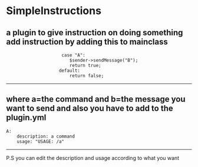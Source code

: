 # SimpleInstructions
a plugin to give instruction on doing something
add instruction by adding this to mainclass 
------------------------------------------------------------------------------------------
                         case "A":
                            $sender->sendMessage("B");
                            return true;
                        default:
                            return false;
------------------------------------------------------------------------------------------
where a=the command and b=the message you want to send
and also you have to add to the plugin.yml
------------------------------------------------------------------------------------------
    A:
        description: a command
        usage: "USAGE: /a"
------------------------------------------------------------------------------------------
P.S you can edit the description and usage according to what you want
